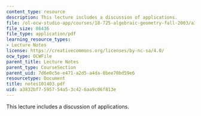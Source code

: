 ```yaml
---
content_type: resource
description: This lecture includes a discussion of applications.
file: /ol-ocw-studio-app/courses/18-725-algebraic-geometry-fall-2003/a3832bf7595754a53c426aa9c06f813e_notes101403.pdf
file_size: 86436
file_type: application/pdf
learning_resource_types:
- Lecture Notes
license: https://creativecommons.org/licenses/by-nc-sa/4.0/
ocw_type: OCWFile
parent_title: Lecture Notes
parent_type: CourseSection
parent_uid: 7d6e0c5e-e471-a2d5-a4da-0bee70bd59e6
resourcetype: Document
title: notes101403.pdf
uid: a3832bf7-5957-54a5-3c42-6aa9c06f813e
---
```

This lecture includes a discussion of applications.